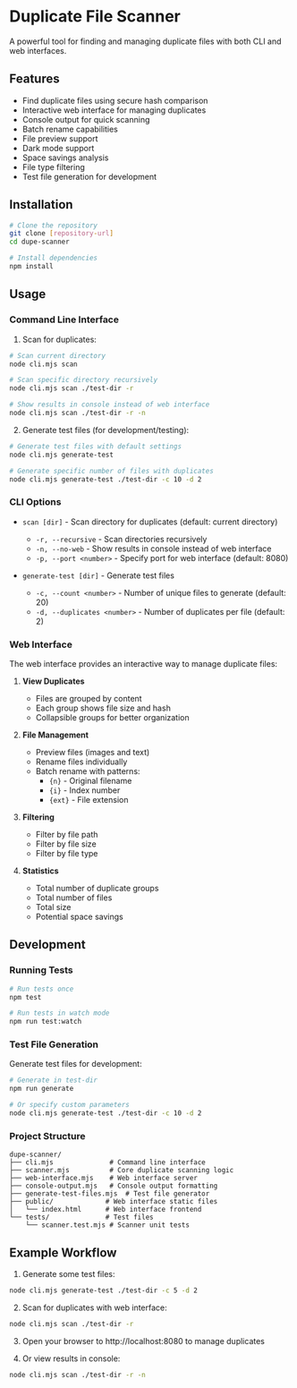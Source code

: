 # Duplicate File Scanner

A powerful tool for finding and managing duplicate files with both CLI and web interfaces.

## Features

- Find duplicate files using secure hash comparison
- Interactive web interface for managing duplicates
- Console output for quick scanning
- Batch rename capabilities
- File preview support
- Dark mode support
- Space savings analysis
- File type filtering
- Test file generation for development

## Installation

```bash
# Clone the repository
git clone [repository-url]
cd dupe-scanner

# Install dependencies
npm install
```

## Usage

### Command Line Interface

1. Scan for duplicates:

```bash
# Scan current directory
node cli.mjs scan

# Scan specific directory recursively
node cli.mjs scan ./test-dir -r

# Show results in console instead of web interface
node cli.mjs scan ./test-dir -r -n
```

2. Generate test files (for development/testing):

```bash
# Generate test files with default settings
node cli.mjs generate-test

# Generate specific number of files with duplicates
node cli.mjs generate-test ./test-dir -c 10 -d 2
```

### CLI Options

- `scan [dir]` - Scan directory for duplicates (default: current directory)

  - `-r, --recursive` - Scan directories recursively
  - `-n, --no-web` - Show results in console instead of web interface
  - `-p, --port <number>` - Specify port for web interface (default: 8080)

- `generate-test [dir]` - Generate test files
  - `-c, --count <number>` - Number of unique files to generate (default: 20)
  - `-d, --duplicates <number>` - Number of duplicates per file (default: 2)

### Web Interface

The web interface provides an interactive way to manage duplicate files:

1. **View Duplicates**

   - Files are grouped by content
   - Each group shows file size and hash
   - Collapsible groups for better organization

2. **File Management**

   - Preview files (images and text)
   - Rename files individually
   - Batch rename with patterns:
     - `{n}` - Original filename
     - `{i}` - Index number
     - `{ext}` - File extension

3. **Filtering**

   - Filter by file path
   - Filter by file size
   - Filter by file type

4. **Statistics**
   - Total number of duplicate groups
   - Total number of files
   - Total size
   - Potential space savings

## Development

### Running Tests

```bash
# Run tests once
npm test

# Run tests in watch mode
npm run test:watch
```

### Test File Generation

Generate test files for development:

```bash
# Generate in test-dir
npm run generate

# Or specify custom parameters
node cli.mjs generate-test ./test-dir -c 10 -d 2
```

### Project Structure

```
dupe-scanner/
├── cli.mjs              # Command line interface
├── scanner.mjs          # Core duplicate scanning logic
├── web-interface.mjs    # Web interface server
├── console-output.mjs   # Console output formatting
├── generate-test-files.mjs  # Test file generator
├── public/             # Web interface static files
│   └── index.html      # Web interface frontend
└── tests/              # Test files
    └── scanner.test.mjs # Scanner unit tests
```

## Example Workflow

1. Generate some test files:

```bash
node cli.mjs generate-test ./test-dir -c 5 -d 2
```

2. Scan for duplicates with web interface:

```bash
node cli.mjs scan ./test-dir -r
```

3. Open your browser to http://localhost:8080 to manage duplicates

4. Or view results in console:

```bash
node cli.mjs scan ./test-dir -r -n
```
